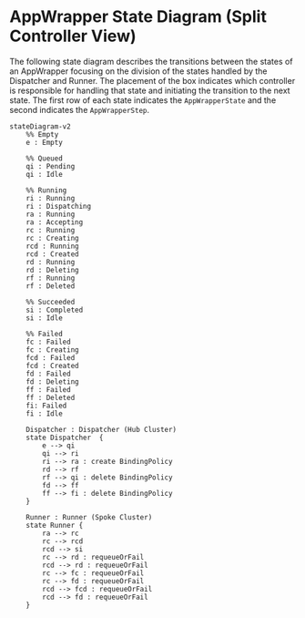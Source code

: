 # AppWrapper State Diagram (Split Controller View)
The following state diagram describes the transitions between the states of an AppWrapper
focusing on the division of the states handled by the Dispatcher and Runner.
The placement of the box indicates which controller is responsible for handling that
state and initiating the transition to the next state.
The first row of each state indicates the `AppWrapperState` and the second indicates the `AppWrapperStep`.

```mermaid
stateDiagram-v2
    %% Empty
    e : Empty

    %% Queued
    qi : Pending
    qi : Idle

    %% Running
    ri : Running
    ri : Dispatching
    ra : Running
    ra : Accepting
    rc : Running
    rc : Creating
    rcd : Running
    rcd : Created
    rd : Running
    rd : Deleting
    rf : Running
    rf : Deleted

    %% Succeeded
    si : Completed
    si : Idle

    %% Failed
    fc : Failed
    fc : Creating
    fcd : Failed
    fcd : Created
    fd : Failed
    fd : Deleting
    ff : Failed
    ff : Deleted
    fi: Failed
    fi : Idle

    Dispatcher : Dispatcher (Hub Cluster)
    state Dispatcher  {
        e --> qi
        qi --> ri
        ri --> ra : create BindingPolicy
        rd --> rf
        rf --> qi : delete BindingPolicy
        fd --> ff
        ff --> fi : delete BindingPolicy
    }

    Runner : Runner (Spoke Cluster)
    state Runner {
        ra --> rc
        rc --> rcd
        rcd --> si
        rc --> rd : requeueOrFail
        rcd --> rd : requeueOrFail
        rc --> fc : requeueOrFail
        rc --> fd : requeueOrFail
        rcd --> fcd : requeueOrFail
        rcd --> fd : requeueOrFail
    }
```
